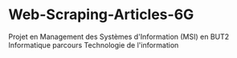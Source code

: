 # Web-Scraping-Articles-6G
Projet en Management des Systèmes d'Information (MSI) en BUT2 Informatique parcours Technologie de l'information
